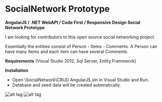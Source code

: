 # SocialNetwork Prototype
**AngularJS / .NET WebAPI / Code First / Responsive Design Social Network Prototype**

I am looking for contributors to this open source social networking project. 

Essentially the entities consist of Person - Items - Comments. A Person can have many Items and each item can have several Comments.

**Requirements** (Visual Studio 2012, Sql Server, Entity Framework)

**Installation** 
- Open \SocialNetwork\CRUD AngularJS.sln in Visual Studio and Run. 
- Database and seed data will be created automatically.

![alt tag](https://github.com/deltadreams/SocialNetwork/blob/dev/C%23/CRUD%20AngularJS/Content/screenshots/capture1.png)
![alt tag](https://github.com/deltadreams/SocialNetwork/blob/dev/C%23/CRUD%20AngularJS/Content/screenshots/capture2.png)

